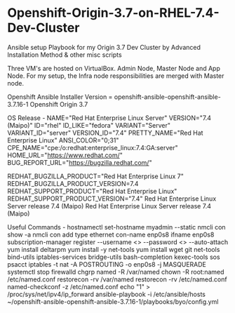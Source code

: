 # Openshift-Origin-3.7-on-RHEL-7.4-Dev-Cluster
Ansible setup Playbook for my Origin 3.7 Dev Cluster by Advanced Installation Method &amp; other misc scripts

Three VM's are hosted on VirtualBox. Admin Node, Master Node and App Node. For my setup, the Infra node responsibilities are merged with Master node.

Openshift Ansible Installer Version = openshift-ansible-openshift-ansible-3.7.16-1
Openshift Origin 3.7

OS Release -
NAME="Red Hat Enterprise Linux Server"
VERSION="7.4 (Maipo)"
ID="rhel"
ID_LIKE="fedora"
VARIANT="Server"
VARIANT_ID="server"
VERSION_ID="7.4"
PRETTY_NAME="Red Hat Enterprise Linux"
ANSI_COLOR="0;31"
CPE_NAME="cpe:/o:redhat:enterprise_linux:7.4:GA:server"
HOME_URL="https://www.redhat.com/"
BUG_REPORT_URL="https://bugzilla.redhat.com/"

REDHAT_BUGZILLA_PRODUCT="Red Hat Enterprise Linux 7"
REDHAT_BUGZILLA_PRODUCT_VERSION=7.4
REDHAT_SUPPORT_PRODUCT="Red Hat Enterprise Linux"
REDHAT_SUPPORT_PRODUCT_VERSION="7.4"
Red Hat Enterprise Linux Server release 7.4 (Maipo)
Red Hat Enterprise Linux Server release 7.4 (Maipo)

Useful Commands - 
hostnamectl set-hostname myadmin --static
nmcli con show -a
nmcli con add type ethernet con-name enp0s8 ifname enp0s8
subscription-manager register --username <<username>> --password <<password>> --auto-attach
yum install deltarpm
yum install -y net-tools
yum install wget git net-tools bind-utils iptables-services bridge-utils bash-completion kexec-tools sos psacct
iptables -t nat -A POSTROUTING -o enp0s8 -j MASQUERADE
systemctl stop firewalld
chgrp named -R /var/named
chown -R root:named /etc/named.conf
restorecon -rv /var/named
restorecon -rv /etc/named.conf
named-checkconf -z /etc/named.conf
echo "1" > /proc/sys/net/ipv4/ip_forward
ansible-playbook -i /etc/ansible/hosts ~/openshift-ansible-openshift-ansible-3.7.16-1/playbooks/byo/config.yml
